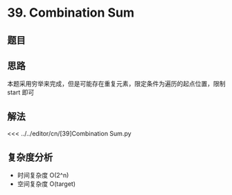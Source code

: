 # 39. Combination Sum

## 题目

<!--@include: ../../editor/cn/doc/content/[39]Combination Sum.md-->

## 思路
本题采用穷举来完成，但是可能存在重复元素，限定条件为遍历的起点位置，限制 start 即可


## 解法

<<< ../../editor/cn/[39]Combination Sum.py


## 复杂度分析
- 时间复杂度 O(2^n)
- 空间复杂度 O(target)


